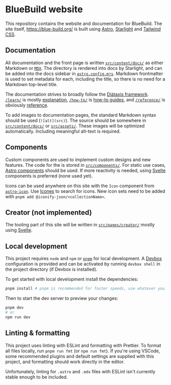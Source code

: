 # BlueBuild website

This repository contains the website and documentation for BlueBuild. The site itself, https://blue-build.org/ is built using [Astro](https://starlight.astro.build/), [Starlight](https://starlight.astro.build/) and [Tailwind CSS](https://tailwindcss.com/).

## Documentation

All documentation and the front page is written [`src/content/docs/`](./src/content/docs/) as either Markdown or [`MDX`](https://mdxjs.com/). The directory is rendered into docs by Starlight, and can be added into the docs sidebar in [`astro.config.mjs`](./astro.config.mjs). Markdown frontmatter is used to set metadata for each, including the title, so there is no need for a Markdown top-level title.

The documentation strives to broadly follow the [Diátaxis framework](https://diataxis.fr/). [`/learn/`](./src/content/docs/learn/) is mostly [explanation](https://diataxis.fr/explanation/), [`/how-to/`](./src/content/docs/how-to/) is [how-to guides](https://diataxis.fr/how-to-guides/), and [`/reference/`](./src/content/docs/reference/) is obviously [reference](https://diataxis.fr/reference/).

To add images to documentation pages, the standard Markdown syntax should be used (`![alt](src)`). The source should be somewhere in [`src/content/docs/`](./src/content/docs/) or [`src/assets/`](./src/assets/). These images will be optimized automatically. Including meaningful alt-text is required.

## Components

Custom components are used to implement custom designs and new features. The code for the is stored in [`src/components/`](./src/components/). For static use cases, [Astro components](https://docs.astro.build/en/core-concepts/astro-components/) should be used. If more reactivity is needed, using [Svelte](https://svelte.dev/) components is preferred (none used yet).

Icons can be used anywhere on this site with the `Icon` component from [`astro-icon`](https://www.astroicon.dev/). Use [Icones](https://icones.js.org/) to search for icons. New icon sets need to be added with `pnpm add @iconify-json/<collectionName>`.

## Creator (not implemented)

The tooling part of this site will be written in [`src/pages/creator/`](./src/pages/creator/) mostly using [Svelte](https://svelte.dev/).

## Local development

This project requires `node` and `npm` or [`pnpm`](https://pnpm.io/) for local development. A [Devbox](https://www.jetpack.io/devbox/) configuration is provided and can be activated by running `devbox shell` in the project directory (if Devbox is installed).

To get started with local development install the dependencies:

```sh
pnpm install # pnpm is recommended for faster speeds, use whatever you want
```

Then to start the dev server to preview your changes:

```sh
pnpm dev
# or
npm run dev
```

## Linting & formatting

This project uses linting with ESLint and formatting with Prettier. To format all files locally, run `pnpm run fmt` (or `npm run fmt`). If you're using VSCode, some recommended plugins and default settings are supplied with this project, and formatting should work directly in the editor.

Unfortunately, linting for `.astro` and `.mdx` files with ESLint isn't currently stable enough to be included.
